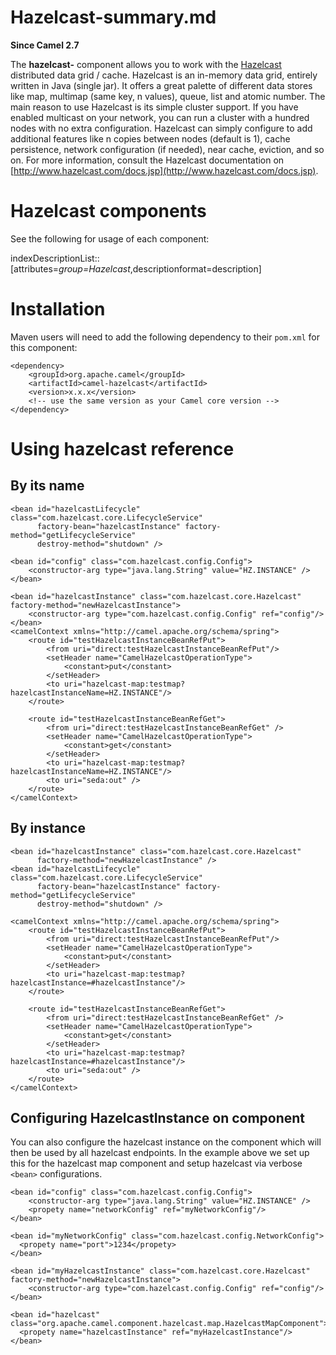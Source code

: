 # Hazelcast-summary.md

**Since Camel 2.7**

The **hazelcast-** component allows you to work with the
[Hazelcast](http://www.hazelcast.com) distributed data grid / cache.
Hazelcast is an in-memory data grid, entirely written in Java (single
jar). It offers a great palette of different data stores like map,
multimap (same key, n values), queue, list and atomic number. The main
reason to use Hazelcast is its simple cluster support. If you have
enabled multicast on your network, you can run a cluster with a hundred
nodes with no extra configuration. Hazelcast can simply configure to add
additional features like n copies between nodes (default is 1), cache
persistence, network configuration (if needed), near cache, eviction,
and so on. For more information, consult the Hazelcast documentation on
[http://www.hazelcast.com/docs.jsp](http://www.hazelcast.com/docs.jsp).

# Hazelcast components

See the following for usage of each component:

indexDescriptionList::\[attributes=*group=Hazelcast*,descriptionformat=description\]

# Installation

Maven users will need to add the following dependency to their `pom.xml`
for this component:

    <dependency>
        <groupId>org.apache.camel</groupId>
        <artifactId>camel-hazelcast</artifactId>
        <version>x.x.x</version>
        <!-- use the same version as your Camel core version -->
    </dependency>

# Using hazelcast reference

## By its name

    <bean id="hazelcastLifecycle" class="com.hazelcast.core.LifecycleService"
          factory-bean="hazelcastInstance" factory-method="getLifecycleService"
          destroy-method="shutdown" />
    
    <bean id="config" class="com.hazelcast.config.Config">
        <constructor-arg type="java.lang.String" value="HZ.INSTANCE" />
    </bean>
    
    <bean id="hazelcastInstance" class="com.hazelcast.core.Hazelcast" factory-method="newHazelcastInstance">
        <constructor-arg type="com.hazelcast.config.Config" ref="config"/>
    </bean>
    <camelContext xmlns="http://camel.apache.org/schema/spring">
        <route id="testHazelcastInstanceBeanRefPut">
            <from uri="direct:testHazelcastInstanceBeanRefPut"/>
            <setHeader name="CamelHazelcastOperationType">
                <constant>put</constant>
            </setHeader>
            <to uri="hazelcast-map:testmap?hazelcastInstanceName=HZ.INSTANCE"/>
        </route>
    
        <route id="testHazelcastInstanceBeanRefGet">
            <from uri="direct:testHazelcastInstanceBeanRefGet" />
            <setHeader name="CamelHazelcastOperationType">
                <constant>get</constant>
            </setHeader>
            <to uri="hazelcast-map:testmap?hazelcastInstanceName=HZ.INSTANCE"/>
            <to uri="seda:out" />
        </route>
    </camelContext>

## By instance

    <bean id="hazelcastInstance" class="com.hazelcast.core.Hazelcast"
          factory-method="newHazelcastInstance" />
    <bean id="hazelcastLifecycle" class="com.hazelcast.core.LifecycleService"
          factory-bean="hazelcastInstance" factory-method="getLifecycleService"
          destroy-method="shutdown" />
    
    <camelContext xmlns="http://camel.apache.org/schema/spring">
        <route id="testHazelcastInstanceBeanRefPut">
            <from uri="direct:testHazelcastInstanceBeanRefPut"/>
            <setHeader name="CamelHazelcastOperationType">
                <constant>put</constant>
            </setHeader>
            <to uri="hazelcast-map:testmap?hazelcastInstance=#hazelcastInstance"/>
        </route>
    
        <route id="testHazelcastInstanceBeanRefGet">
            <from uri="direct:testHazelcastInstanceBeanRefGet" />
            <setHeader name="CamelHazelcastOperationType">
                <constant>get</constant>
            </setHeader>
            <to uri="hazelcast-map:testmap?hazelcastInstance=#hazelcastInstance"/>
            <to uri="seda:out" />
        </route>
    </camelContext>

## Configuring HazelcastInstance on component

You can also configure the hazelcast instance on the component which
will then be used by all hazelcast endpoints. In the example above we
set up this for the hazelcast map component and setup hazelcast via
verbose `<bean>` configurations.

    <bean id="config" class="com.hazelcast.config.Config">
        <constructor-arg type="java.lang.String" value="HZ.INSTANCE" />
        <propety name="networkConfig" ref="myNetworkConfig"/>
    </bean>
    
    <bean id="myNetworkConfig" class="com.hazelcast.config.NetworkConfig">
      <propety name="port">1234</propety>
    </bean>
    
    <bean id="myHazelcastInstance" class="com.hazelcast.core.Hazelcast" factory-method="newHazelcastInstance">
        <constructor-arg type="com.hazelcast.config.Config" ref="config"/>
    </bean>
    
    <bean id="hazelcast" class="org.apache.camel.component.hazelcast.map.HazelcastMapComponent">
      <propety name="hazelcastInstance" ref="myHazelcastInstance"/>
    </bean>
